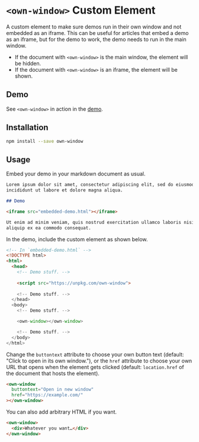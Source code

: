 # `<own-window>` Custom Element

A custom element to make sure demos run in their own window and not embedded as
an iframe. This can be useful for articles that embed a demo as an iframe, but
for the demo to work, the demo needs to run in the main window.

- If the document with `<own-window>` is the main window, the element will be
  hidden.
- If the document with `<own-window>` is an iframe, the element will be shown.

## Demo

See `<own-window>` in action in the
[demo](https://tomayac.github.io/own-window/demo/).

## Installation

```bash
npm install --save own-window
```

## Usage

Embed your demo in your markdown document as usual.

```markdown
Lorem ipsum dolor sit amet, consectetur adipiscing elit, sed do eiusmod tempor
incididunt ut labore et dolore magna aliqua.

## Demo

<iframe src="embedded-demo.html"></iframe>

Ut enim ad minim veniam, quis nostrud exercitation ullamco laboris nisi ut
aliquip ex ea commodo consequat.
```

In the demo, include the custom element as shown below.

```html
<!-- In `embedded-demo.html` -->
<!DOCTYPE html>
<html>
  <head>
    <!-- Demo stuff. -->
    
    <script src="https://unpkg.com/own-window">
      
    <!-- Demo stuff. -->
  </head>
  <body>
    <!-- Demo stuff. -->

    <own-window></own-window>

    <!-- Demo stuff. -->
  </body>
</html>
```

Change the `buttontext` attribute to choose your own button text (default:
"Click to open in its own window."), or the `href` attribute to choose your own
URL that opens when the element gets clicked (default: `location.href` of the
document that hosts the element).

```html
<own-window
  buttontext="Open in new window"
  href="https://example.com/"
></own-window>
```

You can also add arbitrary HTML if you want.

```html
<own-window>
  <div>Whatever you want…</div>
</own-window>
```
